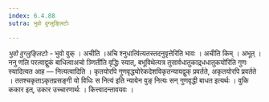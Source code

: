 ```yaml
---
index: 6.4.88
sutra: भुवो वुग्लुङ्लिटोः

---
```

_भुवो वुग्लुङ्लिटोः_ - भुवो वुक् । अचीति ।अचि श्नुधात्वि॑त्यतस्तदनुवृत्तेरिति भावः । अचीति किम्  । अभूत् । ननु णलि परत्वाद्वुकं बाधित्वाअचो ञ्णिती॑ति वृद्धिः स्यात्, बभूविथेत्यत्र तुसार्वधातुकाद्र्धधातुकयो॑रिति गुणः स्यादित्यत आह — नित्यत्वादिति । कृतयोरपि गुणवृद्ध्योरेकदेशविकृतन्यायद्वुक् प्रवर्तते, अकृतयोरपि प्रवर्तते । ततश्चकृताऽकृतप्रसङ्गी यो विधिः स नित्य॑ इति न्यायेन वुङ् नित्यः सन् गुणवृद्धी बाधत इत्यर्थः । वुकि ककार इत्, उकार उच्चारणार्थः । कित्त्वादन्तावयवः ।